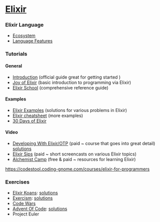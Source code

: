 # [Elixir](https://elixir-lang.org/)

### Elixir Language

- [Ecosystem](ECOSYSTEM.md)
- [Language Features](LANGUAGE_FEATURES.md)

### Tutorials

#### General

- [Introduction](https://elixir-lang.org/getting-started/introduction.html) (official guide great for getting started )
- [Joy of Elixir](https://joyofelixir.com/toc.html) (basic introduction to programming via Elixir)
- [Elixir School](https://elixirschool.com/en/) (comprehensive reference guide)

#### Examples

- [Elixir Examples](https://elixir-examples.github.io/) (solutions for various problems in Elixir)
- [Elixir cheatsheet](https://devhints.io/elixir) (more examples)
- [30 Days of Elixir](https://github.com/seven1m/30-days-of-elixir)

#### Video

- [Developing With Elixir/OTP](https://pragmaticstudio.com/courses/elixir) (paid ~ course that goes into great detail) [solutions](courses/pragmaticstudio)
- [Elixir Sips](http://elixirsips.com/episodes.html) (paid ~ short screencasts on various Elixir topics)
- [Alchemist Camp](https://alchemist.camp/start) (free & paid ~ resources for learning Elixir)

https://codestool.coding-gnome.com/courses/elixir-for-programmers

### Exercises

- [Elixir Koans](http://elixirkoans.io): [solutions](exercises/elixir-koans)
- [Exercism](https://exercism.io/tracks/elixir): [solutions](exercises/exercism)
- [Code Wars](https://www.codewars.com/?language=elixir)
- [Advent Of Code](https://adventofcode.com): [solutions](exercises/advent-of-code)
- Project Euler
